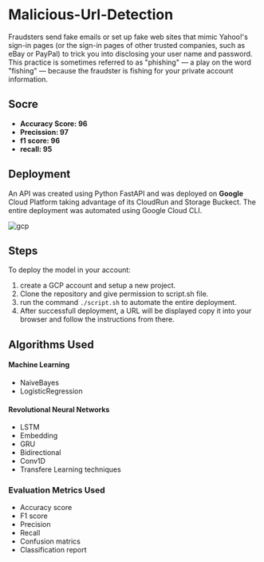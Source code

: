 # Malicious-Url-Detection

Fraudsters send fake emails or set up fake web sites that mimic Yahoo!'s sign-in pages (or the sign-in pages of other trusted companies, such as eBay or PayPal) to trick you into disclosing your user name and password. This practice is sometimes referred to as "phishing" — a play on the word "fishing" — because the fraudster is fishing for your private account information.

## Socre
* **Accuracy Score:  96**
* **Precission:  97**
* **f1 score:  96**
* **recall:  95**

## Deployment
An API was created using Python FastAPI and was deployed on **Google** Cloud Platform taking advantage of its CloudRun and Storage Buckect. The entire deployment was automated using Google Cloud CLI. 

![gcp](uploads/d12c5ab12c1b2a7c1bcc79c4bf0dff78/gcp.png)

## Steps
To deploy the model in your account:
1. create a GCP account and setup a new project. 
2. Clone the repository and give permission to script.sh file.
3. run the command `./script.sh` to automate the entire deployment.
4. After successfull deployment, a URL will be displayed copy it into your browser and follow the instructions from there.

## **Algorithms Used**
#### Machine Learning
* NaiveBayes
* LogisticRegression

#### Revolutional Neural Networks
* LSTM
* Embedding
* GRU
* Bidirectional
* Conv1D
* Transfere Learning techniques

### **Evaluation Metrics Used**
* Accuracy score
* F1 score
* Precision
* Recall
* Confusion matrics
* Classification report
